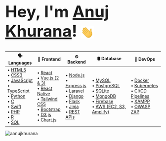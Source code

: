 <h1 style="font-size: 3.25rem; font-weight: bold;">
  Hey, I'm 
  <a href="https://aanujkhurana.netlify.app" target="_blank" rel="noreferrer">Anuj Khurana</a>!
  <img src="/wave.gif" width="42px" style="vertical-align: middle;">
</h1>

<table>
  <thead>
    <tr>
      <th>🗣️ Languages</th>
      <th>🌈 Frontend</th>
      <th>⚙️ Backend</th>
      <th>🛢️ Database</th>
      <th>🧰 DevOps</th>
    </tr>
  </thead>
  <tbody>
    <tr>
      <td>
        • <a href="https://developer.mozilla.org/en-US/docs/Web/HTML">HTML5</a><br/>
        • <a href="https://developer.mozilla.org/en-US/docs/Web/CSS">CSS3</a><br/>
        • <a href="https://developer.mozilla.org/en-US/docs/Web/JavaScript">JavaScript</a><br/>
        • <a href="https://www.typescriptlang.org/">TypeScript</a><br/>
        • <a href="https://www.python.org/">Python</a><br/>
        • <a href="https://en.wikipedia.org/wiki/C_(programming_language)">C</a><br/>
        • <a href="https://developer.apple.com/swift/">Swift</a><br/>
        • <a href="https://www.php.net/">PHP</a><br/>
        • <a href="https://www.r-project.org/">R</a><br/>
        • <a href="https://www.w3schools.com/sql/">SQL</a>
      </td>
      <td>
        • <a href="https://reactjs.org/">React</a><br/>
        • <a href="https://vuejs.org/">Vue.js (2 & 3)</a><br/>
        • <a href="https://reactnative.dev/">React Native</a><br/>
        • <a href="https://tailwindcss.com/">Tailwind CSS</a><br/>
        • <a href="https://getbootstrap.com/">Bootstrap</a><br/>
        • <a href="https://d3js.org/">D3.js</a><br/>
        • <a href="https://www.chartjs.org/">Chart.js</a>
      </td>
      <td>
        • <a href="https://nodejs.org/">Node.js</a><br/>
        • <a href="https://expressjs.com/">Express.js</a><br/>
        • <a href="https://laravel.com/">Laravel</a><br/>
        • <a href="https://www.djangoproject.com/">Django</a><br/>
        • <a href="https://flask.palletsprojects.com/">Flask</a><br/>
        • <a href="https://jinja.palletsprojects.com/">Jinja</a><br/>
        • <a href="https://restfulapi.net/">REST APIs</a>
      </td>
      <td>
        • <a href="https://www.mysql.com/">MySQL</a><br/>
        • <a href="https://www.postgresql.org/">PostgreSQL</a><br/>
        • <a href="https://www.sqlite.org/">SQLite</a><br/>
        • <a href="https://www.mongodb.com/">MongoDB</a><br/>
        • <a href="https://firebase.google.com/">Firebase</a><br/>
        • <a href="https://aws.amazon.com/">AWS (EC2, S3, Amplify)</a>
      </td>
      <td>
        • <a href="https://www.docker.com/">Docker</a><br/>
        • <a href="https://kubernetes.io/">Kubernetes</a><br/>
        • <a href="https://www.atlassian.com/continuous-delivery">CI/CD Pipelines</a><br/>
        • <a href="https://www.apachefriends.org/">XAMPP</a><br/>
        • <a href="https://owasp.org/www-project-zap/">OWASP ZAP</a><br/>
      </td>
    </tr>
  </tbody>
</table>

<!-- LANG CARD -->
<p align="left">
  <img src="https://github-readme-stats.vercel.app/api/top-langs?username=aanujkhurana&show_icons=true&locale=en&layout=compact&theme=transparent" alt="aanujkhurana" />
</p>

